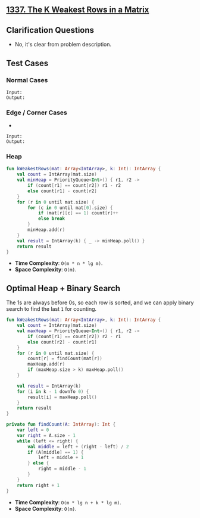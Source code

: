 ## [1337. The K Weakest Rows in a Matrix](https://leetcode.com/problems/the-k-weakest-rows-in-a-matrix)

## Clarification Questions
* No, it's clear from problem description.
 
## Test Cases
### Normal Cases
```
Input: 
Output: 
```
### Edge / Corner Cases
* 
```
Input: 
Output: 
```

### Heap
```kotlin
fun kWeakestRows(mat: Array<IntArray>, k: Int): IntArray {
    val count = IntArray(mat.size)
    val minHeap = PriorityQueue<Int>() { r1, r2 -> 
        if (count[r1] == count[r2]) r1 - r2
        else count[r1] - count[r2]
    }
    for (r in 0 until mat.size) {
        for (c in 0 until mat[0].size) {
            if (mat[r][c] == 1) count[r]++
            else break
        }
        minHeap.add(r)
    }
    val result = IntArray(k) { _ -> minHeap.poll() }
    return result
}
```

* **Time Complexity**: `O(m * n * lg m)`.
* **Space Complexity**: `O(m)`.

## Optimal Heap + Binary Search
The 1s are always before 0s, so each row is sorted, and we can apply binary search to find the last `1` for counting.

```kotlin
fun kWeakestRows(mat: Array<IntArray>, k: Int): IntArray {
    val count = IntArray(mat.size)
    val maxHeap = PriorityQueue<Int>() { r1, r2 -> 
        if (count[r1] == count[r2]) r2 - r1
        else count[r2] - count[r1]
    }
    for (r in 0 until mat.size) {
        count[r] = findCount(mat[r])
        maxHeap.add(r)
        if (maxHeap.size > k) maxHeap.poll()
    }

    val result = IntArray(k)
    for (i in k - 1 downTo 0) {
        result[i] = maxHeap.poll()
    }
    return result
}

private fun findCount(A: IntArray): Int {
    var left = 0
    var right = A.size - 1
    while (left <= right) {
        val middle = left + (right - left) / 2
        if (A[middle] == 1) {
            left = middle + 1
        } else {
            right = middle - 1
        }
    }
    return right + 1
}
```

* **Time Complexity**: `O(m * lg n + k * lg m)`.
* **Space Complexity**: `O(m)`.